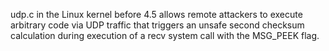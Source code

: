 udp.c in the Linux kernel before 4.5 allows remote attackers to execute arbitrary code via UDP traffic that triggers an unsafe second checksum calculation during execution of a recv system call with the MSG_PEEK flag.